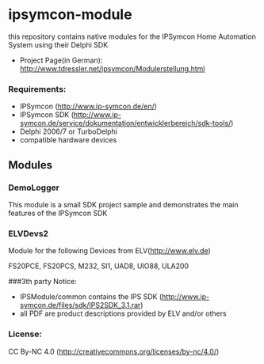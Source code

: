 # ipsymcon-module
this repository contains native modules for the IPSymcon Home Automation System using their Delphi SDK
* Project Page(in German):
http://www.tdressler.net/ipsymcon/Modulerstellung.html 

### Requirements:
* IPSymcon (http://www.ip-symcon.de/en/)
* IPSymcon SDK (http://www.ip-symcon.de/service/dokumentation/entwicklerbereich/sdk-tools/)
* Delphi 2006/7 or TurboDelphi
* compatible hardware devices

## Modules

### DemoLogger
This module is a small SDK project sample and demonstrates the main features of the IPSymcon SDK

### ELVDevs2
Module for the following Devices from ELV(http://www.elv.de)

FS20PCE,
FS20PCS,
M232,
SI1,
UAD8,
UIO88,
ULA200 

###3th party Notice:
* IPSModule/common contains the IPS SDK (http://www.ip-symcon.de/files/sdk/IPS2SDK_3.1.rar)
* all PDF are product descriptions provided by ELV and/or others

### License: 
CC By-NC 4.0 (http://creativecommons.org/licenses/by-nc/4.0/)
